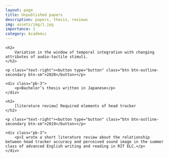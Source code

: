 ```yaml
---
layout: page
title: Unpublished papers
description: papers, thesis, reviews
img: assets/img/1.jpg
importance: 1
category: Academic
---
```


<div class="shadow p-3 mb-5 bg-body rounded">

    <h2>
        Variation in the window of temporal integration with changing attributes of audio-tactile stimuli.
    </h2>

    <p class="text-right"><button type="button" class="btn btn-outline-secondary btn-sm">2020</button></p>
 
    <div class="pb-3">  
        <p>Bachelor’s thesis written in Japanese</p>
    </div>
    
</div>

<div class="shadow p-3 mb-5 bg-body rounded">

    <h2>
        [literature review] Required elements of head tracker
    </h2>

    <p class="text-right"><button type="button" class="btn btn-outline-secondary btn-sm">2019</button></p>
 
    <div class="pb-3">  
        <p>I wrote a short literature review about the relationship between head tracker accuracy and perceived sound image in the summer class of advanced English writing and reading in RIT ELC.</p>
    </div>
    
</div>